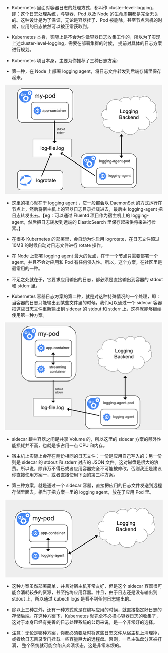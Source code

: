 - Kubernetes 里面对容器日志的处理方式，都叫作 cluster-level-logging，即：这个日志处理系统，与容器、Pod 以及 Node
  的生命周期都是完全无关的。这种设计是为了保证，无论是容器挂了、Pod 被删除，甚至节点宕机的时候，应用的日志依然可以被正常获取到。
- Kubernetes 本身，实际上是不会为你做容器日志收集工作的，所以为了实现上述cluster-level-logging，需要在部署集群的时候，
  提前对具体的日志方案进行规划。


- Kubernetes 项目本身，主要为你推荐了三种日志方案:

- 第一种，在 Node 上部署 logging agent，将日志文件转发到后端存储里保存起来。

![img.png](img.png)

- 这里的核心就在于 logging agent ，它一般都会以 DaemonSet 的方式运行在节点上，然后将宿主机上的容器日志目录挂载进去，最后由
  logging-agent 把日志转发出去。【eg：可以通过 Fluentd 项目作为宿主机上的 logging-agent，然后把日志转发到远端的
  ElasticSearch 里保存起来供将来进行检索。】
- 在很多 Kubernetes 的部署里，会自动为你启用 logrotate，在日志文件超过 10MB 的时候自动对日志文件进行 rotate 操作。
- 在 Node 上部署 logging agent 最大的优点，在于一个节点只需要部署一个 agent，并且不会对应用和 Pod
  有任何侵入性。所以，这个方案，在社区里是最常用的一种。
- 不足之处就在于，它要求应用输出的日志，都必须是直接输出到容器的 stdout 和 stderr 里。


- Kubernetes 容器日志方案的第二种，就是对这种特殊情况的一个处理，即：当容器的日志只能输出到某些文件里的时候，我们可以通过一个
  sidecar 容器把这些日志文件重新输出到 sidecar 的 stdout 和 stderr 上，这样就能够继续使用第一种方案。

![img_1.png](img_1.png)

- sidecar 跟主容器之间是共享 Volume 的，所以这里的 sidecar 方案的额外性能损耗并不高，也就是多占用一点 CPU 和内存。
- 宿主机上实际上会存在两份相同的日志文件：一份是应用自己写入的；另一份则是 sidecar 的 stdout 和 stderr 对应的 JSON
  文件。这对磁盘是很大的浪费。所以说，除非万不得已或者应用容器完全不可能被修改，否则我还是建议你直接使用方案一，或者直接使用下面的第三种方案。


- 第三种方案，就是通过一个 sidecar 容器，直接把应用的日志文件发送到远程存储里面去。相当于把方案一里的 logging agent，放在了应用
  Pod 里。

![img_2.png](img_2.png)

- 这种方案虽然部署简单，并且对宿主机非常友好，但是这个 sidecar 容器很可能会消耗较多的资源，甚至拖垮应用容器。并且，由于日志还是没有输出到
  stdout 上，所以通过 kubectl logs 是看不到任何日志输出的。


- 除以上三种之外，还有一种方式就是在编写应用的时候，就直接指定好日志的存储后端。在这种方案下，Kubernetes
  就完全不必操心容器日志的收集了，这对于本身已经有完善的日志处理系统的公司来说，是一个非常好的选择。

- 注意：无论是哪种方案，你都必须要及时将这些日志文件从宿主机上清理掉，或者给日志目录专门挂载一些容量巨大的远程盘。否则，一旦主磁盘分区被打满，
  整个系统就可能会陷入奔溃状态，这是非常麻烦的。
